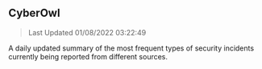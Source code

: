 ## CyberOwl 
> Last Updated 01/08/2022 03:22:49 


A daily updated summary of the most frequent types of security incidents currently being reported from different sources.

